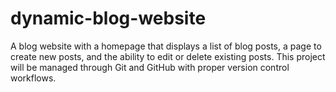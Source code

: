 # dynamic-blog-website
A blog website with a homepage that displays a list of blog posts, a page to create new posts, and the ability to edit or delete existing posts. This project will be managed through Git and GitHub with proper version control workflows.
